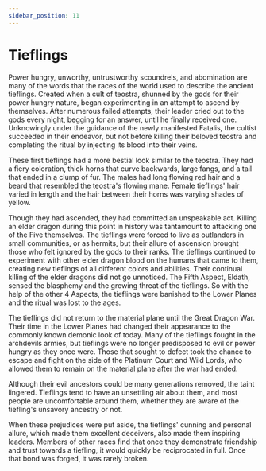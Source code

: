 ```yaml
---
sidebar_position: 11
---
```


# Tieflings

Power hungry, unworthy, untrustworthy scoundrels, and abomination are many of the words that the races of the world used to describe the ancient tieflings. Created when a cult of teostra, shunned by the gods for their power hungry nature, began experimenting in an attempt to ascend by themselves. After numerous failed attempts, their leader cried out to the gods every night, begging for an answer, until he finally received one. Unknowingly under the guidance of the newly manifested Fatalis, the cultist succeeded in their endeavor, but not before killing their beloved teostra and completing the ritual by injecting its blood into their veins.

These first tieflings had a more bestial look similar to the teostra. They had a fiery coloration, thick horns that curve backwards, large fangs, and a tail that ended in a clump of fur. The males had long flowing red hair and a beard that resembled the teostra's flowing mane. Female tieflings' hair varied in length and the hair between their horns was  varying shades of yellow.

Though they had ascended, they had committed an unspeakable act. Killing an elder dragon during this point in history was tantamount to attacking one of the Five themselves. The tieflings were forced to live as outlanders in small communities, or as hermits, but their allure of ascension brought those who felt ignored by the gods to their ranks. The tieflings continued to experiment with other elder dragon blood on the humans that came to them, creating new tieflings of all different colors and abilities. Their continual killing of the elder dragons did not go unnoticed. The Fifth Aspect, Eldath, sensed the blasphemy and the growing threat of the tieflings. So with the help of the other 4 Aspects, the tieflings were banished to the Lower Planes and the ritual was lost to the ages.

The tieflings did not return to the material plane until the Great Dragon War. Their time in the Lower Planes had changed their appearance to the commonly known demonic look of today. Many of the tieflings fought in the archdevils armies, but tieflings were no longer predisposed to evil or power hungry as they once were. Those that sought to defect took the chance to escape and fight on the side of the Platinum Court and Wild Lords, who allowed them to remain on the material plane after the war had ended.

Although their evil ancestors could be many generations removed, the taint lingered. Tieflings tend to have an unsettling air about them, and most people are uncomfortable around them, whether they are aware of the tiefling's unsavory ancestry or not.

When these prejudices were put aside, the tieflings' cunning and personal allure, which made them excellent deceivers, also made them inspiring leaders. Members of other races find that once they demonstrate friendship and trust towards a tiefling, it would quickly be reciprocated in full. Once that bond was forged, it was rarely broken.